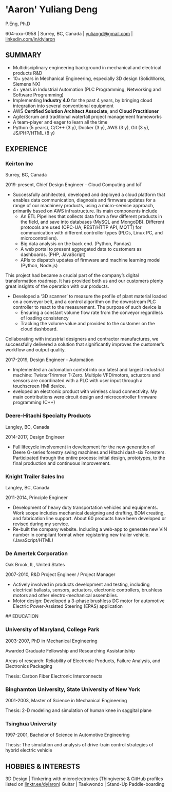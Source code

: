 # 'Aaron' Yuliang Deng
P.Eng, Ph.D

604-xxx-0958 | Surrey, BC, Canada | yuliangd@gmail.com | [linkedin.com/in/dylaron](https://linkedin.com/in/dylaron)
## SUMMARY
- Multidisciplinary engineering background in mechanical and electrical products R&D
- 10+ years in Mechanical Engineering, especially 3D design (SolidWorks, Siemens NX)
- 4+ years in Industrial Automation (PLC Programming, Networking and Software Programming)
- Implementing **Industry 4.0** for the past 4 years, by bringing cloud integration into several conventional equipment
- AWS **Certified Solution Architect Associate**, and **Cloud Practitioner**
- Agile/Scrum and traditional waterfall project management frameworks
- A team-player and eager to learn all the time
- Python (5 years), C/C++ (3 y), Docker (3 y), AWS (3 y), Git (3 y), JS/PHP/HTML (8 y)

## EXPERIENCE

### Keirton Inc
Surrey, BC, Canada

2019-present, Chief Design Engineer - Cloud Computing and IoT

- Successfully architected, developed and deployed a cloud platform that enables data
communication, diagnosis and firmware updates for a range of our machinery products, using a
micro-service approach, primarily based on AWS infrastructure. Its main components include
  - An ETL Pipelines that collects data from a few different products in the field, and save into
databases (MySQL and MongoDB). Different protocols are used (OPC-UA, REST/HTTP API,
MQTT) for communication with different controller types (PLCs, Linux PC, and
microcontrollers).
  - Big data analysis on the back end. (Python, Pandas)
  - A web portal to present aggregated data to customers as dashboards. (PHP, JavaScript)
  - APIs to dispatch updates of firmware and machine learning model (Python, Node.js)

This project had became a crucial part of the company’s digital transformation roadmap. It has
provided both us and our customers plenty great insights of the operation with our products.

- Developed a ‘3D scanner’ to measure the profile of plant material loaded on a conveyor belt, and a
control algorithm on the downstream PLC controller to react to the measurement. The purpose of
such device is
  - Ensuring a constant volume flow rate from the conveyor regardless of loading consistency
  - Tracking the volume value and provided to the customer on the cloud dashboard.

Collaborating with industrial designers and contractor manufactures, we successfully delivered a
solution that significantly improves the customer’s workflow and output quality.

2017-2019, Design Engineer - Automation

- Implemented an automation control into our latest and largest industrial machine: TwisterTrimmer
T-Zero. Multiple VFD/motors, actuators and sensors are coordinated with a PLC with user input
through a touchscreen HMI device.
- eveloped an electronic product with wireless cloud connectivity. My main contributions were
circuit design and microcontroller firmware programming (C++)

### Deere-Hitachi Specialty Products
Langley, BC, Canada

2014-2017, Design Engineer

- Full lifecycle involvement in development for the new generation of Deere G-series forestry swing
machines and Hitachi dash-six Foresters. Participated through the entire process: initial design,
prototypes, to the final production and continuous improvement.

### Knight Trailer Sales Inc
Langley, BC, Canada

2011-2014, Principle Engineer

- Development of heavy duty transportation vehicles and equipments. Work scope includes
mechanical designing and drafting, BOM creating, and fabrication line support. About 60 products
have been developed or revised during my service.
- Re-built the company website. Including a web-app to generate new VIN number in compliant format when registering new trailer vehicle. (JavaScript/HTML)


### De Amertek Corporation
Oak Brook, IL, United States

2007-2010, R&D Project Engineer / Project Manager

- Actively involved in products development and testing, including electrical ballasts, sensors,
actuators, electronic controllers, brushless motors and other electro-mechanical assemblies.
- Motor design: Developed a 3-phase brushless DC motor for automotive Electric Power-Assisted
Steering (EPAS) application


<div style="page-break-after: always"></div>
## EDUCATION

### University of Maryland, College Park
2003-2007, PhD in Mechanical Engineering

Awarded Graduate Fellowship and Researching Assistantship

Areas of research: Reliability of Electronic Products, Failure Analysis, and Electronics Packaging

Thesis: Carbon Fiber Electronic Interconnects

### Binghamton University, State University of New York
2001-2003, Master of Science in Mechanical Engineering

Thesis: 2-D modeling and simulation of human knee in saggital plane

### Tsinghua University
1997-2001, Bachelor of Science in Automotive Engineering

Thesis: The simulation and analysis of drive-train control strategies of hybrid electric vehicle

## HOBBIES & INTERESTS
3D Design | Tinkering with microelectronics (Thingiverse & GitHub profiles listed on [linktr.ee/dylaron](https://linktr.ee/dylaron))
Guitar | Taekwondo | Stand-Up Paddle-boarding
